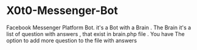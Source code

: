 # X0t0-Messenger-Bot
Facebook Messenger Platform Bot. 
it's a Bot with a Brain .
The Brain it's a list of question with answers , that exist in brain.php file . You have The option to add more question to the file with answers  
